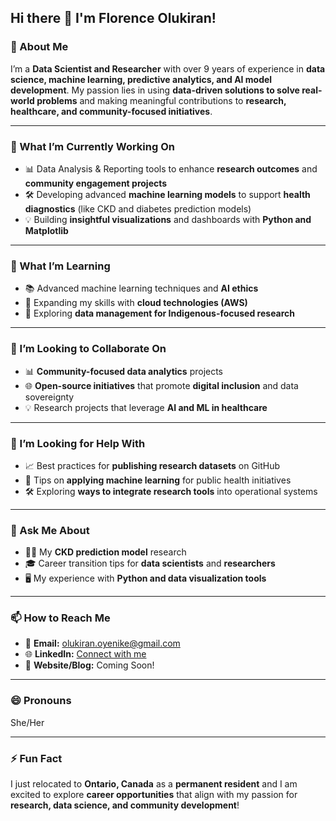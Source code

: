 ## Hi there 👋 I'm Florence Olukiran!

<!-- 
This README.md is crafted to give visitors insight into who I am and what I’m currently working on.
-->

### 🌟 About Me  
I’m a **Data Scientist and Researcher** with over 9 years of experience in **data science, machine learning, predictive analytics, and AI model development**. My passion lies in using **data-driven solutions to solve real-world problems** and making meaningful contributions to **research, healthcare, and community-focused initiatives**.  

---

### 🔭 What I’m Currently Working On  
- 📊 Data Analysis & Reporting tools to enhance **research outcomes** and **community engagement projects**  
- 🛠 Developing advanced **machine learning models** to support **health diagnostics** (like CKD and diabetes prediction models)  
- 💡 Building **insightful visualizations** and dashboards with **Python and Matplotlib**

---

### 🌱 What I’m Learning  
- 📚 Advanced machine learning techniques and **AI ethics**  
- 🚀 Expanding my skills with **cloud technologies (AWS)**  
- 💼 Exploring **data management for Indigenous-focused research**  

---

### 👯 I’m Looking to Collaborate On  
- 📊 **Community-focused data analytics** projects  
- 🌐 **Open-source initiatives** that promote **digital inclusion** and data sovereignty  
- 💡 Research projects that leverage **AI and ML in healthcare**

---

### 🤔 I’m Looking for Help With  
- 📈 Best practices for **publishing research datasets** on GitHub  
- 💬 Tips on **applying machine learning** for public health initiatives  
- 🛠 Exploring **ways to integrate research tools** into operational systems  

---

### 💬 Ask Me About  
- 🧑‍🔬 My **CKD prediction model** research  
- 🎓 Career transition tips for **data scientists** and **researchers**  
- 🖥 My experience with **Python and data visualization tools**

---

### 📫 How to Reach Me  
- 📧 **Email:** olukiran.oyenike@gmail.com  
- 🌐 **LinkedIn:** [Connect with me](https://www.linkedin.com/in/your-profile)  
- 📝 **Website/Blog:** Coming Soon!

---

### 😄 Pronouns  
She/Her  

---

### ⚡ Fun Fact  
I just relocated to **Ontario, Canada** as a **permanent resident** and I am excited to explore **career opportunities** that align with my passion for **research, data science, and community development**!  
